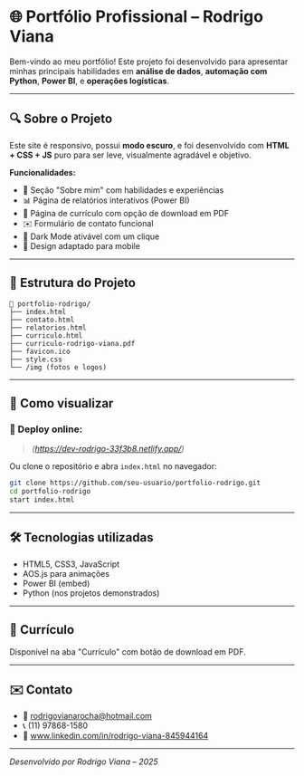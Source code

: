 
# 🌐 Portfólio Profissional – Rodrigo Viana

Bem-vindo ao meu portfólio! Este projeto foi desenvolvido para apresentar minhas principais habilidades em **análise de dados**, **automação com Python**, **Power BI**, e **operações logísticas**.

---

## 🔍 Sobre o Projeto

Este site é responsivo, possui **modo escuro**, e foi desenvolvido com **HTML + CSS + JS** puro para ser leve, visualmente agradável e objetivo.  

**Funcionalidades:**
- 🎯 Seção "Sobre mim" com habilidades e experiências
- 📊 Página de relatórios interativos (Power BI)
- 🧾 Página de currículo com opção de download em PDF
- ✉️ Formulário de contato funcional
- 🌙 Dark Mode ativável com um clique
- 📱 Design adaptado para mobile

---

## 📁 Estrutura do Projeto

```
📁 portfolio-rodrigo/
├── index.html
├── contato.html
├── relatorios.html
├── curriculo.html
├── curriculo-rodrigo-viana.pdf
├── favicon.ico
├── style.css
└── /img (fotos e logos)
```

---

## 🚀 Como visualizar

### 🔗 Deploy online:
> *(https://dev-rodrigo-33f3b8.netlify.app/)*

Ou clone o repositório e abra `index.html` no navegador:

```bash
git clone https://github.com/seu-usuario/portfolio-rodrigo.git
cd portfolio-rodrigo
start index.html
```

---

## 🛠️ Tecnologias utilizadas

- HTML5, CSS3, JavaScript
- AOS.js para animações
- Power BI (embed)
- Python (nos projetos demonstrados)

---

## 📄 Currículo

Disponível na aba "Currículo" com botão de download em PDF.

---

## ✉️ Contato

- 📧 rodrigovianarocha@hotmail.com
- 📞 (11) 97868-1580
- 💼 www.linkedin.com/in/rodrigo-viana-845944164

---

*Desenvolvido por Rodrigo Viana – 2025*
